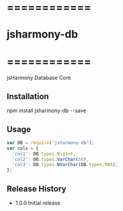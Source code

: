 # ============
# jsharmony-db
# ============

jsHarmony Database Core

## Installation

npm install jsharmony-db --save

## Usage

```javascript
var DB = require('jsharmony-db');
var cols = {
  'col1': DB.types.BigInt,
  'col2': DB.types.VarChar(50),
  'col3': DB.types.NVarChar(DB.types.MAX),
};
```

## Release History

* 1.0.0 Initial release